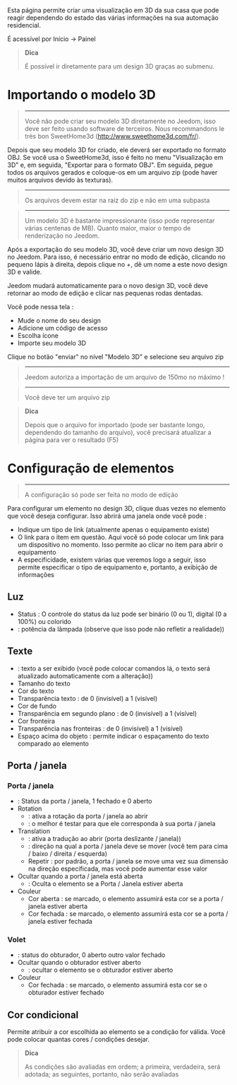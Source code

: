 Esta página permite criar uma visualização em 3D da sua casa que pode reagir dependendo do estado das várias informações na sua automação residencial.

É acessível por Início → Painel

> **Dica**
>
> É possível ir diretamente para um design 3D graças ao submenu.

# Importando o modelo 3D

> ****
>
> Você não pode criar seu modelo 3D diretamente no Jeedom, isso deve ser feito usando software de terceiros. Nous recommandons le très bon SweetHome3d (http://www.sweethome3d.com/fr/).

Depois que seu modelo 3D for criado, ele deverá ser exportado no formato OBJ. Se você usa o SweetHome3d, isso é feito no menu "Visualização em 3D" e, em seguida, "Exportar para o formato OBJ". Em seguida, pegue todos os arquivos gerados e coloque-os em um arquivo zip (pode haver muitos arquivos devido às texturas).

> ****
>
> Os arquivos devem estar na raiz do zip e não em uma subpasta

> ****
>
> Um modelo 3D é bastante impressionante (isso pode representar várias centenas de MB). Quanto maior, maior o tempo de renderização no Jeedom.

Após a exportação do seu modelo 3D, você deve criar um novo design 3D no Jeedom. Para isso, é necessário entrar no modo de edição, clicando no pequeno lápis à direita, depois clique no +, dê um nome a este novo design 3D e valide.

Jeedom mudará automaticamente para o novo design 3D, você deve retornar ao modo de edição e clicar nas pequenas rodas dentadas.

Você pode nessa tela :

- Mude o nome do seu design
- Adicione um código de acesso
- Escolha ícone
- Importe seu modelo 3D

Clique no botão "enviar" no nível "Modelo 3D" e selecione seu arquivo zip

> ****
>
> Jeedom autoriza a importação de um arquivo de 150mo no máximo !

> ****
>
> Você deve ter um arquivo zip

> **Dica**
>
> Depois que o arquivo for importado (pode ser bastante longo, dependendo do tamanho do arquivo), você precisará atualizar a página para ver o resultado (F5)


# Configuração de elementos

> ****
>
> A configuração só pode ser feita no modo de edição

Para configurar um elemento no design 3D, clique duas vezes no elemento que você deseja configurar. Isso abrirá uma janela onde você pode :

- Indique um tipo de link (atualmente apenas o equipamento existe)
- O link para o item em questão. Aqui você só pode colocar um link para um dispositivo no momento. Isso permite ao clicar no item para abrir o equipamento
- A especificidade, existem várias que veremos logo a seguir, isso permite especificar o tipo de equipamento e, portanto, a exibição de informações

## Luz

- Status : O controle do status da luz pode ser binário (0 ou 1), digital (0 a 100%) ou colorido
-  : potência da lâmpada (observe que isso pode não refletir a realidade))

## Texte

-  : texto a ser exibido (você pode colocar comandos lá, o texto será atualizado automaticamente com a alteração))
- Tamanho do texto
- Cor do texto
- Transparência texto : de 0 (invisível) a 1 (visível)
- Cor de fundo
- Transparência em segundo plano : de 0 (invisível) a 1 (visível)
- Cor fronteira
- Transparência nas fronteiras : de 0 (invisível) a 1 (visível)
- Espaço acima do objeto : permite indicar o espaçamento do texto comparado ao elemento

## Porta / janela

### Porta / janela

-  : Status da porta / janela, 1 fechado e 0 aberto
- Rotation
	-  : ativa a rotação da porta / janela ao abrir
	-  : o melhor é testar para que ele corresponda à sua porta / janela
- Translation
	-  : ativa a tradução ao abrir (porta deslizante / janela))
	-  : direção na qual a porta / janela deve se mover (você tem para cima / baixo / direita / esquerda)
	- Repetir : por padrão, a porta / janela se move uma vez sua dimensão na direção especificada, mas você pode aumentar esse valor
- Ocultar quando a porta / janela está aberta
	-  : Oculta o elemento se a Porta / Janela estiver aberta
- Couleur
	- Cor aberta : se marcado, o elemento assumirá esta cor se a porta / janela estiver aberta
	- Cor fechada : se marcado, o elemento assumirá esta cor se a porta / janela estiver fechada

### Volet

-  : status do obturador, 0 aberto outro valor fechado
- Ocultar quando o obturador estiver aberto
	-  : ocultar o elemento se o obturador estiver aberto
- Couleur
	- Cor fechada : se marcado, o elemento assumirá esta cor se o obturador estiver fechado

## Cor condicional

Permite atribuir a cor escolhida ao elemento se a condição for válida. Você pode colocar quantas cores / condições desejar.

> **Dica**
>
> As condições são avaliadas em ordem; a primeira, verdadeira, será adotada; as seguintes, portanto, não serão avaliadas
